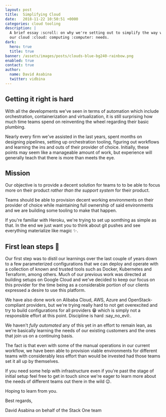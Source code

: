 ```yaml
---
layout: post
title:  Simplifying Cloud
date:   2018-11-22 10:50:51 +0000
categories: cloud tooling
description: |
  A brief essay :scroll: on why we're setting out to simplify the way we handle
  our cloud :cloud: computing :computer: needs.
dark:
  hero: true
  title: true
banner: /assets/images/posts/clouds-blue-bg240-rainbow.png
enabled: true
contact: true
author:
  name: David Asabina
  twitter: vidbina
---
```

## Getting it right is hard

With all the developments we've seen in terms of automation which include
orchestration, containerization and virtualization, it is still surprising how
much time teams spend on reinventing the wheel regarding their basic plumbing.

Nearly every firm we've assisted in the last years, spent months on designing
pipelines, setting up orchestration tooling, figuring out workflows and
learning the ins and outs of their provider of choice. Initially, these points
may seem like a manageable amount of work, but experience will generally teach
that there is more than meets the eye.

## Mission

Our objective is to provide a decent solution for teams to to be able to focus
more on their product <em>rather than the support system</em> for their
product.

Teams should be able to provision decent working environments on their provider
of choice while maintaining full ownership of said environments and we are
building some tooling to make that happen.

If you're familiar with Heroku, we're trying to set up somthing as simple as
that. In the end we just want you to think about git pushes and see everything
materialize like magic :sparkles:.

## First lean steps :baby:

Our first step was to distil our learnings over the last couple of years down
to a few parameterized configurations that we can deploy and operate with a
collection of known and trusted tools such as Docker, Kubernetes and Terraform,
among others. Much of our previous work was directed at building setups on
Google Cloud and we've decided to keep our focus on this provider for the time
being as a considerable portion of our clients expressed a desire to use this
platform.

We have also done work on Alibaba Cloud, AWS, Azure and OpenStack-compliant
providers, but we're trying really hard to not get overexcited and try to build
configurations for all providers :grin: which is simply not a responsible
effort at this point. Discipline is hard :say_no_evil:.

We haven't <em>fully automated</em> any of this yet in an effort to remain
lean, as we're basically learning the needs of our existing customers and the
ones that join us on a continuing basis.

The fact is that even with some of the manual operations in our current
workflow, we have been able to provision viable environments for different
teams with considerably less effort than would be invested had those teams set
it all up by themselves.

If you need some help with infrastructure even if you're past the stage of
initial setup feel free to get in touch since we're eager to learn more about
the needs of different teams out there in the wild :wink:.

Hoping to learn from you.

Best regards,

David Asabina on behalf of the Stack One team
